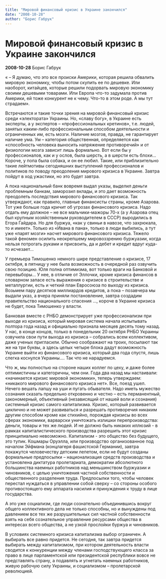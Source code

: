 ```yaml
---
title: "Мировой финансовый кризис в Украине закончился"
date: "2008-10-28"
author: "Борис Габрук"
---
```


# Мировой финансовый кризис в Украине закончился

**2008-10-28** Борис Габрук

« – Я думаю, что это все происки Америки, которая решила обвалить мировую экономику, чтобы потом скупить ее по дешевке. Или наоборот, китайцев, которые решили подорвать мировую экономику своими дешевыми товарами. Или Европа что-то задумала против Америки, ей тоже конкурент не к чему. Что-то в этом роде. А мы тут страдаем».

Встречаются и такие точки зрения на мировой финансовый кризис среди «электората» Украины. Но, «славу богу», в Украине есть эксперты, а у экспертов – «профессиональных кретинов», т.е. людей, занятых каким-либо профессиональным способом деятельности и ограниченных им, есть мозги. Наличие мозгов, правда, не гарантирует наличие ума. Ум – категория общественная, определяется как «способность человека выносить напряжение противоречий» и от физиологии мозга зависит лишь формально. Вот если бы у профессионалов, как и у ослов, была шерсть, а в шерсти есть блохи... Короче, у попа была собака, и он ее любил. Такие, или приблизительно такие лейтмотивы сегодняшних выступлений профессионалов и политиков по поводу преодоления мирового кризиса в Украине. Завтра пойдут в ход ужастики, но это будет завтра.

А пока национальный банк вовремя выдал указы, выделил деньги проблемным банкам, заморозил вклады, и это дает возможность преодолеть последствия мирового финансового кризиса. Так утверждают, как правило, главные финансисты страны, кроме Азарова. Тот уже больше года кричит об угрозах финансового кризиса. Надо отдать ему должное – не все мальчики-мажоры 70-х (а у Азарова отец был крупным хозяйственным руководителем в СССР) выродились в Егора Гайдара. Но для буржуа, «как у свиньи в навозе, что захрюкала, то и имеет». Только из «Ивана в пана», только в люди выбились, а тут уже «парят мозги» насчет мирового финансового кризиса. Тяжело такой феномен осилить неокрепшему мировоззрению буржуазии, когда нельзя потрогать руками и присвоить, да и дебет и кредит вдруг куда-то исчезает...

У премьера Тимошенко немного шире представление о кризисе, 17 октября, в пятницу у нее была возможность в очередной раз озвучить свою позицию. Юля полна оптимизма, вот только враги на Банковой и перевыборы... У нее, в отличие от Эллочки, кроме кризиса финансов в словарном запасе есть выражения о кризисе в строительстве и металлургии, есть и четкий план Евросоюза по выходу из кризиса. Возьмем пару десятков миллиардов кредитов, а пока – позавчера мы выдали указ, а вчера приняли постановление, завтра создадим правительство национального спасения ..., короче в Украине кризиса не будет, пока Тимошенко у власти.

Банковая вместе с РНБО демонстрирует уже профессионализм при выходе из кризиса, который мировая система начала испытывать полтора года назад и официально признала месяцев десять тому назад. У нас, в конце концов, только в понедельник 20 октября РНБО Украины озвучила свои пути выхода из кризиса – собрались всем коллективом, даже ученых пригласили. Обычно соображают на троих, посылают так же на три буквы, а здесь целых четыре блока дадут возможность Украине выйти из финансового кризиса, который два года спустя, лишь слегка коснулся Украины.... Так что не нарадуемся.

Что ж, мы полностью на стороне наших коллег по цеху, и даже более оптимистичны и категоричны, чем они. Года два назад мы настаивали: «начинается кризис мировой экономики», теперь утверждаем: «никакого мирового финансового кризиса нет». Все, поезд ушел. Нечего вешать лапшу на уши и пугать обывателя. Надо иметь мужество сознания сказать предельно откровенно и честно – есть перманентный, закономерный, объективный (независящий от нашей воли и сознания) системный кризис самого капитализма. Кризис, который развивается циклично и не может развиваться и разрешать противоречия никаким другим способом кроме как стихийно, порождая кризисы во всех сферах экономики, варварски уничтожать излишки перепроизводства: деньги, товары и тех же людей. И не должно быть никаких иллюзий - в рамках капиталистического производства разрешить этот кризис принципиально невозможно. Капитализм - это общество без будущего, это тупик. Кошмары Оруэлла, или производство организованное под началом Эйфмана (концлагеря фашистской Германии), завтра покажутся человечеству детским лепетом, если не будут созданы формальные предпосылки – национализация средств производства и установлена диктатура пролетариата, демократии абсолютного большинства наемных работников над меньшинством буржуазии и чиновников, с целью уничтожения частной собственности и общественного разделения труда. Предпосылки того, чтобы человек перестал нуждаться в управлении собой сверху – со стороны особого противостоящего ему аппарата насилия и принуждения к труду в лице государства.

А это уже социализм, где люди сознательно объединившись вокруг общего коллективного дела не только способны, но и вынуждены под давлением все тех же разрушительных сил частной собственности взять на себя сознательное управление ресурсами общества в интересах всего общества, а не узкой прослойки буржуа и чиновников.

В условиях системного кризиса капитализма выбор ограничен. А выбирать все равно придется. Не сегодня, так завтра придется выбирать между капитализмом, при котором деятельность власти сводится к конкуренции между членами господствующего класса за право в лице парламентской или президентской республики вовсе не представлять страну, а подавлять и угнетать наемных работников, живую рабочую силу Украины, и социализмом – пролетарской революцией.